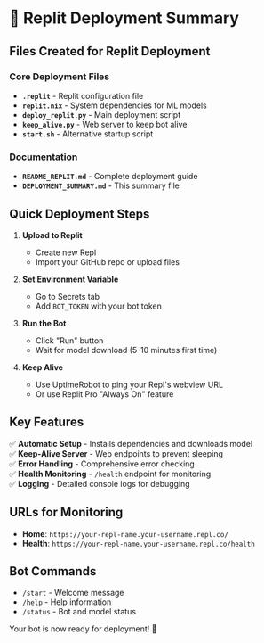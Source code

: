 # 🚀 Replit Deployment Summary

## Files Created for Replit Deployment

### Core Deployment Files
- **`.replit`** - Replit configuration file
- **`replit.nix`** - System dependencies for ML models
- **`deploy_replit.py`** - Main deployment script
- **`keep_alive.py`** - Web server to keep bot alive
- **`start.sh`** - Alternative startup script

### Documentation
- **`README_REPLIT.md`** - Complete deployment guide
- **`DEPLOYMENT_SUMMARY.md`** - This summary file

## Quick Deployment Steps

1. **Upload to Replit**
   - Create new Repl
   - Import your GitHub repo or upload files

2. **Set Environment Variable**
   - Go to Secrets tab
   - Add `BOT_TOKEN` with your bot token

3. **Run the Bot**
   - Click "Run" button
   - Wait for model download (5-10 minutes first time)

4. **Keep Alive**
   - Use UptimeRobot to ping your Repl's webview URL
   - Or use Replit Pro "Always On" feature

## Key Features

✅ **Automatic Setup** - Installs dependencies and downloads model  
✅ **Keep-Alive Server** - Web endpoints to prevent sleeping  
✅ **Error Handling** - Comprehensive error checking  
✅ **Health Monitoring** - `/health` endpoint for monitoring  
✅ **Logging** - Detailed console logs for debugging  

## URLs for Monitoring

- **Home**: `https://your-repl-name.your-username.repl.co/`
- **Health**: `https://your-repl-name.your-username.repl.co/health`

## Bot Commands

- `/start` - Welcome message
- `/help` - Help information  
- `/status` - Bot and model status

Your bot is now ready for deployment! 🎉 